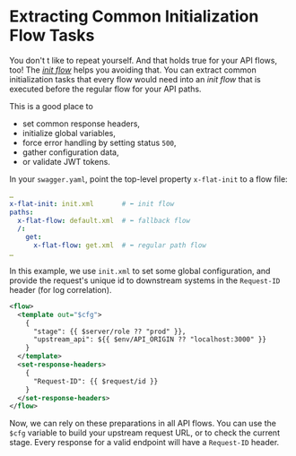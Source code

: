 # Extracting Common Initialization Flow Tasks

You don't t like to repeat yourself. And that holds true for your API flows,
too! The [_init flow_](/reference/OpenAPI/routing.md#init-flow) helps you avoiding that.
You can extract common initialization tasks that every flow would need into an
_init flow_ that is executed before the regular flow for your API paths.

This is a good place to
* set common response headers,
* initialize global variables,
* force error handling by setting status `500`,
* gather configuration data,
* or validate JWT tokens.

In your `swagger.yaml`, point the top-level property `x-flat-init` to a flow
file:

```yaml
…
x-flat-init: init.xml       # ⬅ init flow
paths:
  x-flat-flow: default.xml  # ⬅ fallback flow
  /:
    get:
      x-flat-flow: get.xml  # ⬅ regular path flow
…
```

In this example, we use `init.xml` to set some global configuration, and
provide the request's unique id to downstream systems in the `Request-ID`
header (for log correlation).

```xml
<flow>
  <template out="$cfg">
    {
      "stage": {{ $server/role ?? "prod" }},
      "upstream_api": ${{ $env/API_ORIGIN ?? "localhost:3000" }}
    }
  </template>
  <set-response-headers>
    {
	  "Request-ID": {{ $request/id }}
	}
  </set-response-headers>
</flow>
```

Now, we can rely on these preparations in all API flows. You can use the `$cfg`
variable to build your upstream request URL, or to check the current stage.
Every response for a valid endpoint will have a `Request-ID` header.
